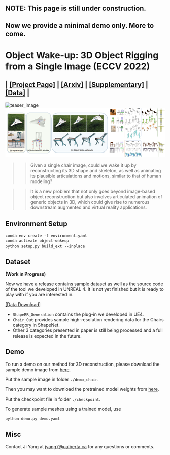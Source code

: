 ## NOTE: This page is still under construction.
## Now we provide a minimal demo only. More to come.

# Object Wake-up: 3D Object Rigging from a Single Image (ECCV 2022) 

## | [[Project Page]](https://kulbear.github.io/object-wakeup/) | [[Arxiv]](https://arxiv.org/pdf/2108.02708v3.pdf) | [[Supplementary]](#) | [[Data]](https://drive.google.com/drive/folders/1y360MpyGendcp7gFsjD1Gr8L0wpzFVLg?usp=sharing) |

![teaser_image](https://kulbear.github.io/object-wakeup/image/main_arch.png)
![teaser_image](https://github.com/Kulbear/object-wakeup/blob/gh-pages/image/visual.png?raw=true)
  
>> Given a single chair image, could we wake it up by reconstructing its 3D shape and skeleton, as well as animating its plausible articulations and motions, similar to that of human modeling? 

>> It is a new problem that not only goes beyond image-based object reconstruction but also involves articulated animation of generic objects in 3D, which could give rise to numerous downstream augmented and virtual reality applications.
  
## Environment Setup
    
```
conda env create -f environment.yaml
conda activate object-wakeup
python setup.py build_ext --inplace
```


## Dataset
  
**(Work in Progress)**

Now we have a release contains sample dataset as well as the source code of the tool we developed in UNREAL 4. It is not yet finished but it is ready to play with if you are interested in.

[[Data Download]](https://drive.google.com/drive/folders/1y360MpyGendcp7gFsjD1Gr8L0wpzFVLg?usp=sharing)

- `ShapeRR_Generation` contains the plug-in we developed in UE4.
- `Chair_Out` provides sample high-resolution rendering data for the Chairs category in ShapeNet.
- Other 3 categories presented in paper is still being processed and a full release is expected in the future.


## Demo
  
To run a demo on our method for 3D reconstruction, please download the sample demo image from [here](https://drive.google.com/drive/folders/1gQbQZcewn0PsTe80BZp3u1Xuw7iq1MYP?usp=sharing).


Put the sample image in folder `./demo_chair`.


Then you may want to download the pretrained model weights from [here](https://drive.google.com/drive/folders/1XPdBjsV21Vmc4s1GLpHW9Yhvaym20j9T?usp=sharing).

Put the checkpoint file in folder `./checkpoint`.

To generate sample meshes using a trained model, use

```
python demo.py demo.yaml
```
  
## Misc

Contact Ji Yang at jyang7@ualberta.ca for any questions or comments.
